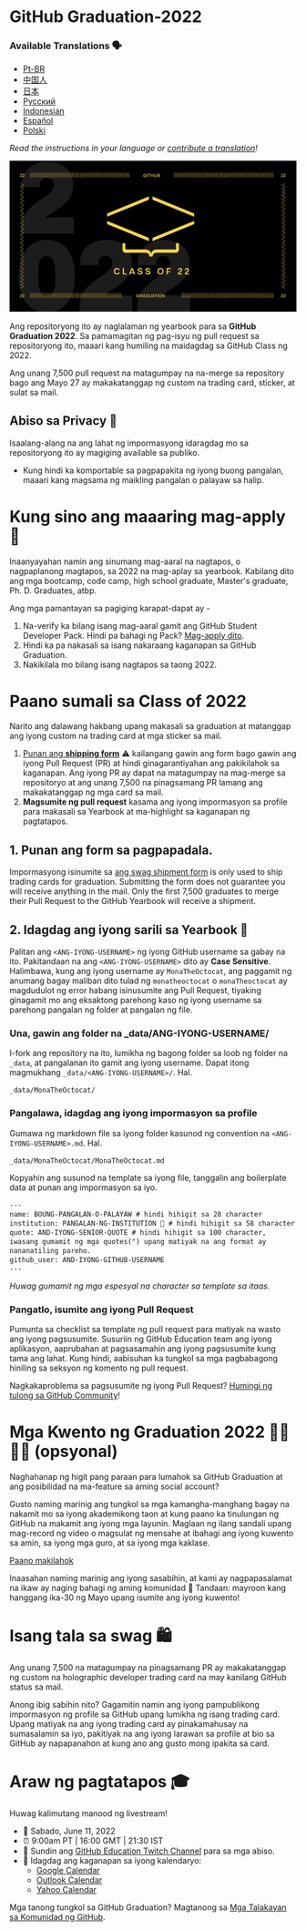 # GitHub Graduation-2022

### Available Translations 🗣

* [Pt-BR](https://bit.ly/3LI8kAc)
* [中国人](https://bit.ly/3kE3Ezc)
* [日本](https://bit.ly/38TCVfm)
* [Русский](https://bit.ly/3w7d7EL) 
* [Indonesian](https://bit.ly/3yeTRrI)
* [Español](./translations/README.es-mx.md)
* [Polski](./translations/README.pl.md)

*Read the instructions in your language or [contribute a translation](translations/README.md)!*

![2022-github-graduation-social-card-1](/assets/GHG_Blog_1.jpg)



Ang repositoryong ito ay naglalaman ng yearbook para sa **GitHub Graduation 2022**. Sa pamamagitan ng pag-isyu ng pull request sa repositoryong ito, maaari kang humiling na maidagdag sa GitHub Class ng 2022.

Ang unang 7,500 pull request na matagumpay na na-merge sa repository bago ang Mayo 27 ay makakatanggap ng custom na trading card, sticker, at sulat sa mail.


## Abiso sa Privacy 👀
Isaalang-alang na ang lahat ng impormasyong idaragdag mo sa repositoryong ito ay magiging available sa publiko.

- Kung hindi ka komportable sa pagpapakita ng iyong buong pangalan, maaari kang magsama ng maikling pangalan o palayaw sa halip.

# Kung sino ang maaaring mag-apply 📝
Inaanyayahan namin ang sinumang mag-aaral na nagtapos, o nagpaplanong magtapos, sa 2022 na mag-aplay sa yearbook. Kabilang dito ang mga bootcamp, code camp, high school graduate, Master's graduate, Ph. D. Graduates, atbp.

Ang mga pamantayan sa pagiging karapat-dapat ay -
1. Na-verify ka bilang isang mag-aaral gamit ang GitHub Student Developer Pack. Hindi pa bahagi ng Pack? [Mag-apply dito](https://education.github.com/discount_requests/student_application?utm_source=2022-06-11-GitHubGraduation).
2. Hindi ka pa nakasali sa isang nakaraang kaganapan sa GitHub Graduation.
3. Nakikilala mo bilang isang nagtapos sa taong 2022.

# Paano sumali sa Class of 2022
Narito ang dalawang hakbang upang makasali sa graduation at matanggap ang iyong custom na trading card at mga sticker sa mail.
1. [Punan ang **shipping form**](https://airtable.com/shrVMo8ItH4wjsO9f)
 ⚠️ kailangang gawin ang form bago gawin ang iyong Pull Request (PR) at hindi ginagarantiyahan ang pakikilahok sa kaganapan. Ang iyong PR ay dapat na matagumpay na mag-merge sa repositoryo at ang unang 7,500 na pinagsamang PR lamang ang makakatanggap ng mga card sa mail.
2. **Magsumite ng pull request** kasama ang iyong impormasyon sa profile para makasali sa Yearbook at ma-highlight sa kaganapan ng pagtatapos.

## 1. Punan ang form sa pagpapadala.
Impormasyong isinumite sa [ang swag shipment form](https://airtable.com/shrVMo8ItH4wjsO9f) is only used to ship trading cards for graduation. Submitting the form does not guarantee you will receive anything in the mail. Only the first 7,500 graduates to merge their Pull Request to the GitHub Yearbook will receive a shipment.

## 2. Idagdag ang iyong sarili sa Yearbook 🏫
Palitan ang `<ANG-IYONG-USERNAME>` ng iyong GitHub username sa gabay na ito. Pakitandaan na ang `<ANG-IYONG-USERNAME>` dito ay **Case Sensitive**. Halimbawa, kung ang iyong username ay `MonaTheOctocat`, ang paggamit ng anumang bagay maliban dito tulad ng `monatheoctocat` o `monaTheoctocat` ay magdudulot ng error habang isinusumite ang Pull Request, tiyaking ginagamit mo ang eksaktong parehong kaso ng iyong username sa parehong pangalan ng folder at pangalan ng file.

### Una, gawin ang folder na _data/ANG-IYONG-USERNAME/
I-fork ang repository na ito, lumikha ng bagong folder sa loob ng folder na `_data`, at pangalanan ito gamit ang iyong username. Dapat itong magmukhang `_data/<ANG-IYONG-USERNAME>/`. Hal.

```
_data/MonaTheOctocat/
```
### Pangalawa, idagdag ang iyong impormasyon sa profile
Gumawa ng markdown file sa iyong folder kasunod ng convention na `<ANG-IYONG-USERNAME>.md`. Hal.

```
_data/MonaTheOctocat/MonaTheOctocat.md
```
Kopyahin ang susunod na template sa iyong file, tanggalin ang boilerplate data at punan ang impormasyon sa iyo.
```
---
name: BOUNG-PANGALAN-O-PALAYAW # hindi hihigit sa 28 character
institution: PANGALAN-NG-INSTITUTION 🚩 # hindi hihigit sa 58 character
quote: AND-IYONG-SENIOR-QUOTE # hindi hihigit sa 100 character, iwasang gumamit ng mga quotes(") upang matiyak na ang format ay nananatiling pareho.
github_user: AND-IYONG-GITHUB-USERNAME
---
```

_Huwag gumamit ng mga espesyal na character sa template sa itaas._

### Pangatlo, isumite ang iyong Pull Request
Pumunta sa checklist sa template ng pull request para matiyak na wasto ang iyong pagsusumite. Susuriin ng GitHub Education team ang iyong aplikasyon, aaprubahan at pagsasamahin ang iyong pagsusumite kung tama ang lahat. Kung hindi, aabisuhan ka tungkol sa mga pagbabagong hiniling sa seksyon ng komento ng pull request.

Nagkakaproblema sa pagsusumite ng iyong Pull Request? [Humingi ng tulong sa GitHub Community](https://github.com/orgs/github-community/discussions/categories/github-education)!

# Mga Kwento ng Graduation 2022 👩‍🏫👨‍🏫 (opsyonal)
Naghahanap ng higit pang paraan para lumahok sa GitHub Graduation at ang posibilidad na ma-feature sa aming social account?

Gusto naming marinig ang tungkol sa mga kamangha-manghang bagay na nakamit mo sa iyong akademikong taon at kung paano ka tinulungan ng GitHub na makamit ang iyong mga layunin. Maglaan ng ilang sandali upang mag-record ng video o magsulat ng mensahe at ibahagi ang iyong kuwento sa amin, sa iyong mga guro, at sa iyong mga kaklase.

[Paano makilahok](https://drive.google.com/file/d/1AcgUKLXx6WIC5s4eanzOfj8EsiYHARrt/view?usp=sharing)

Inaasahan naming marinig ang iyong sasabihin, at kami ay nagpapasalamat na ikaw ay naging bahagi ng aming komunidad 💖
Tandaan: mayroon kang hanggang ika-30 ng Mayo upang isumite ang iyong kuwento!
 


# Isang tala sa swag 🛍
Ang unang 7,500 na matagumpay na pinagsamang PR ay makakatanggap ng custom na holographic developer trading card na may kanilang GitHub status sa mail.

Anong ibig sabihin nito? Gagamitin namin ang iyong pampublikong impormasyon ng profile sa GitHub upang lumikha ng isang trading card. Upang matiyak na ang iyong trading card ay pinakamahusay na sumasalamin sa iyo, pakitiyak na ang iyong larawan sa profile at bio sa GitHub ay napapanahon at kung ano ang gusto mong ipakita sa card.

# Araw ng pagtatapos 🎓
Huwag kalimutang manood ng livestream!

- 📆 Sabado, June 11, 2022
- ⏰ 9:00am PT | 16:00 GMT | 21:30 IST
- 📍 Sundin ang [GitHub Education Twitch Channel](https://twitch.tv/githubeducation) para sa mga abiso.
- 📎 Idagdag ang kaganapan sa iyong kalendaryo:
  - [Google Calendar](https://calendar.google.com/calendar/render?action=TEMPLATE&dates=20220611T160000Z%2F20220611T180000Z&details=&location=https%3A%2F%2Fwww.twitch.tv%2Fgithubeducation&text=%F0%9F%8E%89%F0%9F%8E%8A%20GitHub%20Graduation%202022%20%F0%9F%8E%89%F0%9F%8E%8A)
  - [Outlook Calendar](https://outlook.live.com/calendar/0/deeplink/compose?allday=false&body=&enddt=2022-06-11T18%3A00%3A00%2B00%3A00&location=https%3A%2F%2Fwww.twitch.tv%2Fgithubeducation&path=%2Fcalendar%2Faction%2Fcompose&rru=addevent&startdt=2022-06-11T16%3A00%3A00%2B00%3A00&subject=%F0%9F%8E%89%F0%9F%8E%8A%20GitHub%20Graduation%202022%20%F0%9F%8E%89%F0%9F%8E%8A)
  - [Yahoo Calendar](https://calendar.yahoo.com/?desc=&dur=&et=20220611T180000Z&in_loc=https%3A%2F%2Fwww.twitch.tv%2Fgithubeducation&st=20220611T160000Z&title=%F0%9F%8E%89%F0%9F%8E%8A%20GitHub%20Graduation%202022%20%F0%9F%8E%89%F0%9F%8E%8A&v=60)


Mga tanong tungkol sa GitHub Graduation? Magtanong sa [Mga Talakayan sa Komunidad ng GitHub](https://github.com/orgs/github-community/discussions/categories/github-education).
